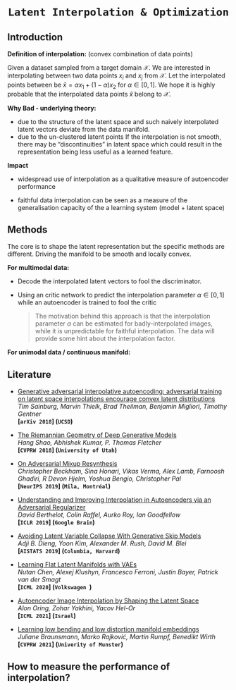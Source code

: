 # <p align=center>`Latent Interpolation & Optimization`</p>



## Introduction



**Definition of interpolation:** (convex combination of data points)

Given a dataset sampled from a target domain $\mathcal{X}$. We are interested in interpolating between two data points $x_i$ and $x_j$ from $\mathcal{X}$. Let the interpolated points between be $\hat{x} = \alpha x_1 + (1 - \alpha)x_2$ for $\alpha \in [0, 1]$. We hope it is highly probable that the interpolated data points $\hat{x}$ belong to $\mathcal{X}$.

  

**Why Bad - underlying theory:**

- due to the structure of the latent space and such naively interpolated latent vectors deviate from the data manifold.
- due to the un-clustered latent points  If the interpolation is not smooth, there may be “discontinuities” in latent space which could result in the representation being less useful as a learned feature.



**Impact**

- widespread use of interpolation as a qualitative measure of autoencoder performance

- faithful data interpolation can be seen as a measure of the generalisation capacity of the a learning system (model + latent space)



## Methods

The core is to shape the latent representation but the specific methods are different. Driving the manifold to be smooth and locally convex.



**For multimodal data:**

- Decode the interpolated latent vectors to fool the discriminator.

- Using an critic network to predict the interpolation parameter $\alpha \in [0, 1]$ while an autoencoder is trained to fool the critic

  > The motivation behind this approach is that the interpolation parameter $\alpha$ can be estimated for badly-interpolated images, while it is unpredictable for faithful interpolation. The data will provide some hint about the interpolation factor.

**For unimodal data / continuous manifold:**







## Literature

- [Generative adversarial interpolative autoencoding: adversarial training on latent space interpolations encourage convex latent distributions](https://arxiv.org/pdf/1807.06650.pdf)  
  *Tim Sainburg, Marvin Thielk, Brad Theilman, Benjamin Migliori, Timothy Gentner*  
  **[`arXiv 2018`] (`UCSD`)**

- [The Riemannian Geometry of Deep Generative Models](https://arxiv.org/pdf/1711.08014.pdf)  
  *Hang Shao, Abhishek Kumar, P. Thomas Fletcher*  
  **[`CVPRW 2018`] (`University of Utah`)**

- [On Adversarial Mixup Resynthesis](https://arxiv.org/pdf/1903.02709.pdf)  
  *Christopher Beckham, Sina Honari, Vikas Verma, Alex Lamb, Farnoosh Ghadiri, R Devon Hjelm, Yoshua Bengio, Christopher Pal*  
  **[`NeurIPS 2019`] (`Mila, Montréal`)**

- [Understanding and Improving Interpolation in Autoencoders via an Adversarial Regularizer](https://arxiv.org/pdf/1807.07543.pdf)  
  *David Berthelot, Colin Raffel, Aurko Roy, Ian Goodfellow*  
  **[`ICLR 2019`] (`Google Brain`)**

- [Avoiding Latent Variable Collapse With Generative Skip Models](https://arxiv.org/pdf/1807.04863.pdf)  
  *Adji B. Dieng, Yoon Kim, Alexander M. Rush, David M. Blei*  
  **[`AISTATS 2019`] (`Columbia, Harvard`)**

- [Learning Flat Latent Manifolds with VAEs](https://arxiv.org/pdf/2002.04881.pdf)  
  *Nutan Chen, Alexej Klushyn, Francesco Ferroni, Justin Bayer, Patrick van der Smagt*  
  **[`ICML 2020`] (`Volkswagen `)**

- [Autoencoder Image Interpolation by Shaping the Latent Space](https://arxiv.org/pdf/2008.01487.pdf)  
  *Alon Oring, Zohar Yakhini, Yacov Hel-Or*  
  **[`ICML 2021`] (`Israel`)**

- [Learning low bending and low distortion manifold embeddings](https://arxiv.org/pdf/2104.13189.pdf)  
  *Juliane Braunsmann, Marko Rajković, Martin Rumpf, Benedikt Wirth*  
  **[`CVPRW 2021`] (`Univerity of Munster`)**





## How to measure the performance of interpolation?

